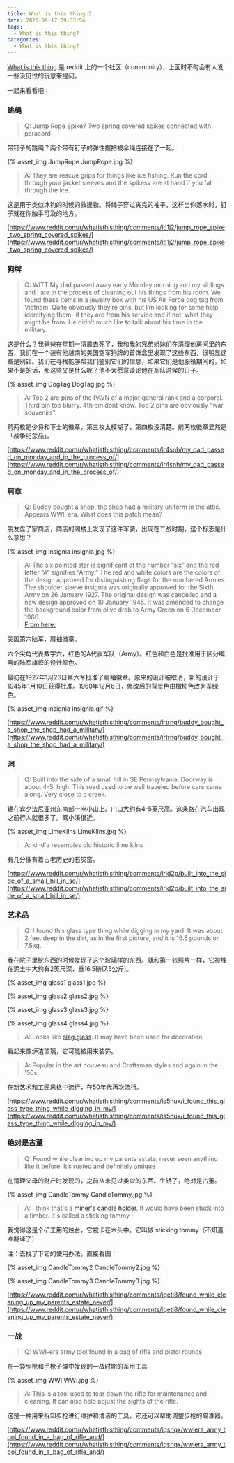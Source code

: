```yaml
---
title: What is this thing 3
date: 2020-09-17 09:33:54
tags:  
  - What is this thing?
categories:
  - What is this thing?
---
```


[What is this thing](https://www.reddit.com/r/whatisthisthing/) 是 reddit 上的一个社区（community），上面时不时会有人发一些没见过的玩意来提问。

一起来看看吧！

<!-- more -->

### 跳绳

> Q: Jump Rope Spike? Two spring covered spikes connected with paracord

带钉子的跳绳？两个带有钉子的弹性握把被伞绳连接在了一起。

<!-- ![JumpRope.jpg](./whatisthisthing-3/JumpRope.jpg) -->

{% asset_img JumpRope JumpRope.jpg %}

> A: They are rescue grips for things like ice fishing. Run the cord through your jacket sleeves and the spikesv are at hand if you fall through the ice.

这是用于类似冰钓的时候的救援物。将绳子穿过夹克的袖子，这样当你落水时，钉子就在你触手可及的地方。

[https://www.reddit.com/r/whatisthisthing/comments/itl1j2/jump_rope_spike_two_spring_covered_spikes/](https://www.reddit.com/r/whatisthisthing/comments/itl1j2/jump_rope_spike_two_spring_covered_spikes/)

### 狗牌

> Q: WITT My dad passed away early Monday morning and my siblings and I are in the process of cleaning out his things from his room. We found these items in a jewelry box with his US Air Force dog tag from Vietnam. Quite obviously they’re pins, but I’m looking for some help identifying them- if they are from his service and if not, what they might be from. He didn’t much like to talk about his time in the military.

这是什么？我爸爸在星期一清晨去死了，我和我的兄弟姐妹们在清理他房间里的东西，我们在一个装有他越南的美国空军狗牌的首饰盒里发现了这些东西，很明显这些是别针。我们在寻找能够帮我们鉴别它们的信息，如果它们是他服役期间的，如果不是的话，那这些又是什么呢？他不太愿意谈论他在军队时候的日子。

<!-- ![DogTag.jpg](./whatisthisthing-3/DogTag.jpg) -->

{% asset_img DogTag DogTag.jpg %}

> A: Top 2 are pins of the PAVN of a major general rank and a corporal. Third pin too blurry. 4th pin dont know. Top 2 pins are obviously "war souvenirs".

前两枚是少将和下士的徽章，第三枚太模糊了，第四枚没清楚。前两枚徽章显然是「战争纪念品」。

[https://www.reddit.com/r/whatisthisthing/comments/ir4snh/my_dad_passed_on_monday_and_in_the_process_of/](https://www.reddit.com/r/whatisthisthing/comments/ir4snh/my_dad_passed_on_monday_and_in_the_process_of/)

### 肩章

> Q: Buddy bought a shop, the shop had a military uniform in the attic. Appears WWII era. What does this patch mean?

朋友盘了家商店，商店的阁楼上发现了这件军装，出现在二战时期，这个标志是什么意思？

<!-- ![insignia.jpg](./whatisthisthing-3/insignia.jpg) -->

{% asset_img insignia insignia.jpg %}

> A: The six pointed star is significant of the number “six” and the red letter “A” signifies “Army.” The red and white colors are the colors of the design approved for distinguishing flags for the numbered Armies.</br>The shoulder sleeve insignia was originally approved for the Sixth Army on 26 January 1927. The original design was cancelled and a new design approved on 10 January 1945. It was amended to change the background color from olive drab to Army Green on 6 December 1960.</br>[From here:](http://www.milbadges.com/corps/USA/field)

美国第六陆军，肩袖徽章。

六个尖角代表数字六，红色的A代表军队（Army）。红色和白色是批准用于区分编号的陆军旗帜的设计颜色。

最初在1927年1月26日第六军批准了肩袖徽章。原来的设计被取消，新的设计于1945年1月10日获得批准。1960年12月6日，修改后的背景色由橄榄色改为军绿色。

<!-- ![insignia.gif](./whatisthisthing-3/insignia.gif) -->

{% asset_img insignia insignia.gif %}

[https://www.reddit.com/r/whatisthisthing/comments/irtrnq/buddy_bought_a_shop_the_shop_had_a_military/](https://www.reddit.com/r/whatisthisthing/comments/irtrnq/buddy_bought_a_shop_the_shop_had_a_military/)

### 洞

> Q: Built into the side of a small hill in SE Pennsylvania. Doorway is about 4-5' high. This road used to be well traveled before cars came along. Very close to a creek.

建在宾夕法尼亚州东南部一座小山上。门口大约有4-5英尺高。这条路在汽车出现之前行人就很多了。离小溪很近。

<!-- ![LimeKilns.gif](./whatisthisthing-3/LimeKilns.jpg) -->

{% asset_img LimeKilns LimeKilns.jpg %}

> A: kind'a resembles old historic lime kilns

有几分像有着古老历史的石灰窑。

[https://www.reddit.com/r/whatisthisthing/comments/irid2p/built_into_the_side_of_a_small_hill_in_se/](https://www.reddit.com/r/whatisthisthing/comments/irid2p/built_into_the_side_of_a_small_hill_in_se/)

### 艺术品

> Q: I found this glass type thing while digging in my yard. It was about 2 feet deep in the dirt, as in the first picture, and it is 16.5 pounds or 7.5kg.

 我在院子里挖东西的时候发现了这个玻璃样的东西。就和第一张照片一样，它被埋在泥土中大约有2英尺深，重16.5磅(7.5公斤)。

 <!-- ![glass1.png](./whatisthisthing-3/glass1.png) -->

 <!-- ![glass2.jpg](./whatisthisthing-3/glass2.jpg) -->

 <!-- ![glass3.jpg](./whatisthisthing-3/glass3.jpg) -->

 <!-- ![glass4.jpg](./whatisthisthing-3/glass4.jpg) -->

 {% asset_img glass1 glass1.jpg %}

 {% asset_img glass2 glass2.jpg %}

 {% asset_img glass3 glass3.jpg %}

 {% asset_img glass4 glass4.jpg %}

 > A: Looks like [slag glass](https://www.google.com/search?q=white+slag+glass+chunks&safe=active&rlz=1CAPPDO_enUS786US786&sxsrf=ALeKk02rK8k0TcJIDPGZVwPSi-BkUJCKaQ:1600028469435&source=lnms&tbm=isch&sa=X&ved=2ahUKEwjb6bPE-ubrAhWids0KHQDXCywQ_AUoAnoECA0QBA&biw=1318&bih=665). It may have been used for decoration.

 看起来像炉渣玻璃，它可能被用来装饰。

 > A: Popular in the art nouveau and Craftsman styles and again in the '50s.

在新艺术和工匠风格中流行，在50年代再次流行。

[https://www.reddit.com/r/whatisthisthing/comments/is5nux/i_found_this_glass_type_thing_while_digging_in_my/](https://www.reddit.com/r/whatisthisthing/comments/is5nux/i_found_this_glass_type_thing_while_digging_in_my/)

### 绝对是古董

> Q: Found while cleaning up my parents estate, never seen anything like it before. It’s rusted and definitely antique

在清理父母的财产时发现的，之前从未见过类似的东西。生锈了，绝对是古董。

<!-- ![CandleTommy.jpg](./whatisthisthing-3/CandleTommy.jpg) -->

{% asset_img CandleTommy CandleTommy.jpg %}

> A: I think that's a [miner's candle holder](https://www.google.com/search?q=miner%27s+candle+holder&safe=active&rlz=1CAPPDO_enUS786US786&sxsrf=ALeKk03M6eSF7tFqPtzsxrUYRzmgcOtKbQ:1599781113489&source=lnms&tbm=isch&sa=X&ved=2ahUKEwjQlPOH4d_rAhWWHM0KHQpCAZAQ_AUoAnoECA4QBA&biw=1318&bih=665). It would have been stuck into a timber. It's called a sticking tommy

我觉得这是个矿工用的烛台，它被卡在木头中。它叫做 sticking tommy（不知道咋翻译了）

注：去找了下它的使用办法，直接看图：

<!-- ![CandleTommy.jpg](./whatisthisthing-3/CandleTommy2.jpg) -->

<!-- ![CandleTommy.jpg](./whatisthisthing-3/CandleTommy3.jpg) -->

{% asset_img CandleTommy2 CandleTommy2.jpg %}

{% asset_img CandleTommy3 CandleTommy3.jpg %}

[https://www.reddit.com/r/whatisthisthing/comments/iqetl8/found_while_cleaning_up_my_parents_estate_never/](https://www.reddit.com/r/whatisthisthing/comments/iqetl8/found_while_cleaning_up_my_parents_estate_never/)

### 一战

> Q: WWI-era army tool found in a bag of rifle and pistol rounds

在一袋步枪和手枪子弹中发现的一战时期的军用工具

<!-- ![WWI.jpg](./whatisthisthing-3/WWI.jpg) -->

{% asset_img WWI WWI.jpg %}

> A: This is a tool used to tear down the rifle for maintenance and cleaning. It can also help adjust the sights of the rifle.

这是一种用来拆卸步枪进行维护和清洁的工具。它还可以帮助调整步枪的瞄准器。

[https://www.reddit.com/r/whatisthisthing/comments/iqsnqx/wwiera_army_tool_found_in_a_bag_of_rifle_and/](https://www.reddit.com/r/whatisthisthing/comments/iqsnqx/wwiera_army_tool_found_in_a_bag_of_rifle_and/)